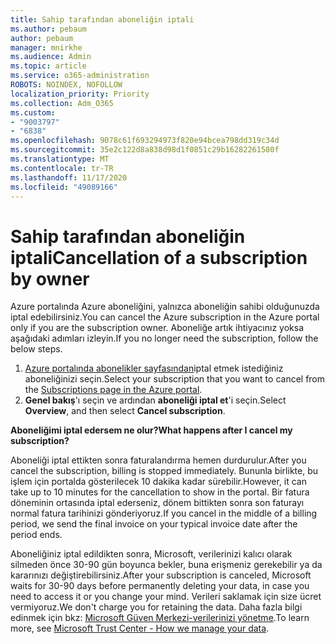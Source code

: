 ```yaml
---
title: Sahip tarafından aboneliğin iptali
ms.author: pebaum
author: pebaum
manager: mnirkhe
ms.audience: Admin
ms.topic: article
ms.service: o365-administration
ROBOTS: NOINDEX, NOFOLLOW
localization_priority: Priority
ms.collection: Adm_O365
ms.custom:
- "9003797"
- "6838"
ms.openlocfilehash: 9078c61f693294973f820e94bcea798dd319c34d
ms.sourcegitcommit: 35e2c122d8a838d98d1f0851c29b16282261580f
ms.translationtype: MT
ms.contentlocale: tr-TR
ms.lasthandoff: 11/17/2020
ms.locfileid: "49089166"
---
```

# <a name="cancellation-of-a-subscription-by-owner"></a><span data-ttu-id="52129-102">Sahip tarafından aboneliğin iptali</span><span class="sxs-lookup"><span data-stu-id="52129-102">Cancellation of a subscription by owner</span></span>

<span data-ttu-id="52129-103">Azure portalında Azure aboneliğini, yalnızca aboneliğin sahibi olduğunuzda iptal edebilirsiniz.</span><span class="sxs-lookup"><span data-stu-id="52129-103">You can cancel the Azure subscription in the Azure portal only if you are the subscription owner.</span></span> <span data-ttu-id="52129-104">Aboneliğe artık ihtiyacınız yoksa aşağıdaki adımları izleyin.</span><span class="sxs-lookup"><span data-stu-id="52129-104">If you no longer need the subscription, follow the below steps.</span></span>

1. <span data-ttu-id="52129-105">[Azure portalında abonelikler sayfasından](https://ms.portal.azure.com/#blade/Microsoft_Azure_Billing/SubscriptionsBlade)iptal etmek istediğiniz aboneliğinizi seçin.</span><span class="sxs-lookup"><span data-stu-id="52129-105">Select your subscription that you want to cancel from the [Subscriptions page in the Azure portal](https://ms.portal.azure.com/#blade/Microsoft_Azure_Billing/SubscriptionsBlade).</span></span>
2. <span data-ttu-id="52129-106">**Genel bakış**'ı seçin ve ardından **aboneliği iptal et**'i seçin.</span><span class="sxs-lookup"><span data-stu-id="52129-106">Select **Overview**, and then select **Cancel subscription**.</span></span>

<span data-ttu-id="52129-107">**Aboneliğimi iptal edersem ne olur?**</span><span class="sxs-lookup"><span data-stu-id="52129-107">**What happens after I cancel my subscription?**</span></span>

<span data-ttu-id="52129-108">Aboneliği iptal ettikten sonra faturalandırma hemen durdurulur.</span><span class="sxs-lookup"><span data-stu-id="52129-108">After you cancel the subscription, billing is stopped immediately.</span></span> <span data-ttu-id="52129-109">Bununla birlikte, bu işlem için portalda gösterilecek 10 dakika kadar sürebilir.</span><span class="sxs-lookup"><span data-stu-id="52129-109">However, it can take up to 10 minutes for the cancellation to show in the portal.</span></span> <span data-ttu-id="52129-110">Bir fatura döneminin ortasında iptal ederseniz, dönem bittikten sonra son faturayı normal fatura tarihinizi gönderiyoruz.</span><span class="sxs-lookup"><span data-stu-id="52129-110">If you cancel in the middle of a billing period, we send the final invoice on your typical invoice date after the period ends.</span></span>

<span data-ttu-id="52129-111">Aboneliğiniz iptal edildikten sonra, Microsoft, verilerinizi kalıcı olarak silmeden önce 30-90 gün boyunca bekler, buna erişmeniz gerekebilir ya da kararınızı değiştirebilirsiniz.</span><span class="sxs-lookup"><span data-stu-id="52129-111">After your subscription is canceled, Microsoft waits for 30-90 days before permanently deleting your data, in case you need to access it or you change your mind.</span></span> <span data-ttu-id="52129-112">Verileri saklamak için size ücret vermiyoruz.</span><span class="sxs-lookup"><span data-stu-id="52129-112">We don't charge you for retaining the data.</span></span> <span data-ttu-id="52129-113">Daha fazla bilgi edinmek için bkz: [Microsoft Güven Merkezi-verilerinizi yönetme](https://www.microsoft.com/trust-center/privacy/data-management#leave).</span><span class="sxs-lookup"><span data-stu-id="52129-113">To learn more, see [Microsoft Trust Center - How we manage your data](https://www.microsoft.com/trust-center/privacy/data-management#leave).</span></span>


